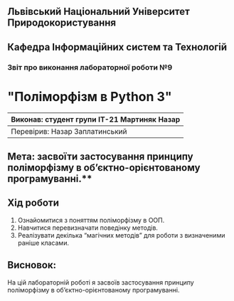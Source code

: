 ## Львівський Національний Університет Природокористування
## Кафедра Інформаційних систем та Технологій

### Звіт про виконання лабораторної роботи №9
# "Поліморфізм в Python 3"

| Виконав: студент групи ІТ-21 Мартиняк Назар     |
|----------------------------------------------|
| Перевірив: Назар Заплатинський               |

## Мета: засвоїти застосування принципу поліморфізму в об’єктно-орієнтованому програмуванні.**

## Хід роботи
1. Ознайомитися з поняттям поліморфізму в ООП.
2. Навчитися перевизначати поведінку методів.
3. Реалізувати декілька “магічних методів” для роботи з визначеними
раніше класами.

## Висновок:
На цій лабораторній роботі я засвоїв застосування принципу поліморфізму в
об’єктно-орієнтованому програмуванні.